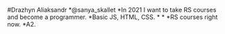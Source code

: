 #Drazhyn Aliaksandr
*@sanya_skallet
*In 2021 I want to take RS courses and become a programmer.
*Basic JS, HTML, CSS.
*
*
*RS courses right now.
*A2.